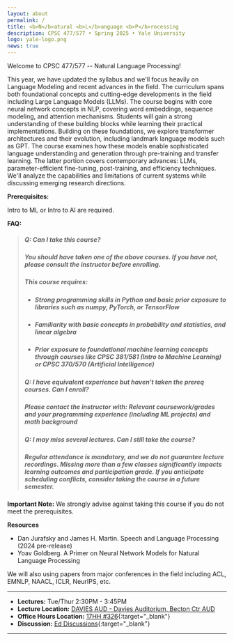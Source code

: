 ```yaml
---
layout: about
permalink: /
title: <b>N</b>atural <b>L</b>anguage <b>P</b>rocessing
description: CPSC 477/577 • Spring 2025 • Yale University
logo: yale-logo.png
news: true
---
```

Welcome to CPSC 477/577 -- Natural Language Processing!

This year, we have updated the syllabus and we'll focus heavily on Language Modeling and recent advances in the field. 
The curriculum spans both foundational concepts and cutting-edge developments in the field including Large Language Models (LLMs).
The course begins with core neural network concepts in NLP, covering word embeddings, sequence modeling, and attention mechanisms. Students will gain a strong understanding of these building blocks while learning their practical implementations.
Building on these foundations, we explore transformer architectures and their evolution, including landmark language models such as GPT. The course examines how these models enable sophisticated language understanding and generation through pre-training and transfer learning.
The latter portion covers contemporary advances: LLMs, parameter-efficient fine-tuning, post-training, and efficiency techniques. We'll analyze the capabilities and limitations of current systems while discussing emerging research directions.

**Prerequisites:**

Intro to ML or Intro to AI are required.

**FAQ:**
> ##### **Q: Can I take this course?**
>
> ##### You should have taken one of the above courses. If you have not, please consult the instructor before enrolling.
>
> ##### This course requires: 
>    - ##### Strong programming skills in Python and basic prior exposure to libraries such as numpy, PyTorch, or TensorFlow
>    - ##### Familiarity with basic concepts in probability and statistics, and linear algebra
>    - ##### Prior exposure to foundational machine learning concepts through courses like CPSC 381/581 (Intro to Machine Learning) or CPSC 370/570 (Artificial Intelligence)
>
> ##### **Q: I have equivalent experience but haven't taken the prereq courses. Can I enroll?**
>
> ##### Please contact the instructor with: Relevant coursework/grades and your programming experience (including ML projects) and math background
>
> ##### **Q: I may miss several lectures. Can I still take the course?**
>
> ##### Regular attendance is mandatory, and we do not guarantee lecture recordings. Missing more than a few classes significantly impacts learning outcomes and participation grade. If you anticipate scheduling conflicts, consider taking the course in a future semester.

**Important Note:** We strongly advise against taking this course if you do not meet the prerequisites.

**Resources** 

- Dan Jurafsky and James H. Martin. Speech and Language Processing (2024 pre-release)
- Yoav Goldberg. A Primer on Neural Network Models for Natural Language Processing

We will also using papers from major conferences in the field including ACL, EMNLP, NAACL, ICLR, NeurIPS, etc. 


***

- **Lectures:** Tue/Thur 2:30PM - 3:45PM
- **Lecture Location:**  [DAVIES AUD - Davies Auditorium, Becton Ctr AUD](https://map.yale.edu/?id=1910#!m/563685)
- **Office Hours Location:** [17HH #326](https://maps.app.goo.gl/uySqex4xtLZH2KAK9){:target="\_blank"} 
- **Discussion:** [Ed Discussions](https://edstem.org/us/courses/70268/){:target="\_blank"}

***
